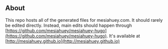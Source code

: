 ## About
This repo hosts all of the generated files for mesiahuey.com. It should rarely be edited directly. Instead, main edits should happen through [https://github.com/mesiahuey/mesiahuey-hugo](https://github.com/mesiahuey/mesiahuey-hugo). It's available at [http://mesiahuey.github.io](http://mesiahuey.github.io)
